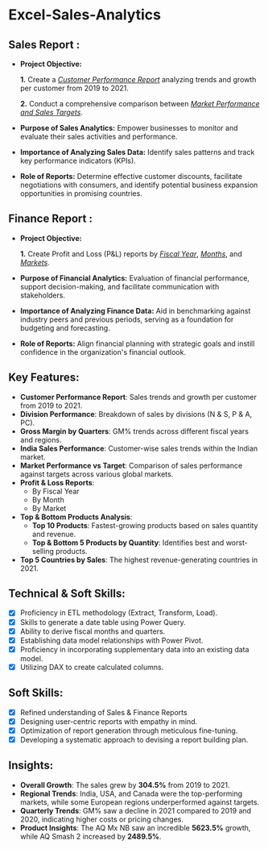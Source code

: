 # Excel-Sales-Analytics

## Sales Report :

- **Project Objective:**

  **1.** Create a [_Customer Performance Report_](https://github.com/Shivani-Chauhan-96/Excel-Sales-Analytics/blob/main/Customer%20Performance%20Report.pdf) analyzing trends and growth per customer from 2019 to 2021.

  **2.** Conduct a comprehensive comparison between [_Market Performance and Sales Targets_](https://github.com/Shivani-Chauhan-96/Excel-Sales-Analytics/blob/main/Market%20Performance%20vs%20Target.pdf).

- **Purpose of Sales Analytics:** Empower businesses to monitor and evaluate their sales activities and performance.

- **Importance of Analyzing Sales Data:** Identify sales patterns and track key performance indicators (KPIs).

- **Role of Reports:** Determine effective customer discounts, facilitate negotiations with consumers, and identify potential business expansion opportunities in promising countries.

## Finance Report :

- **Project Objective:**

  **1.** Create Profit and Loss (P&L) reports by [_Fiscal Year_](https://github.com/Shivani-Chauhan-96/Excel-Sales-Analytics/blob/main/P%20%26%20L%20By%20Fiscal%20Year.pdf), [_Months_](https://github.com/Shivani-Chauhan-96/Excel-Sales-Analytics/blob/main/P%20%26%20L%20By%20Months.pdf), and [_Markets_](https://github.com/Shivani-Chauhan-96/Excel-Sales-Analytics/blob/main/P%20%26%20L%20for%20Markets.pdf).

- **Purpose of Financial Analytics:** Evaluation of financial performance, support decision-making, and facilitate communication with stakeholders.

- **Importance of Analyzing Finance Data:** Aid in benchmarking against industry peers and previous periods, serving as a foundation for budgeting and forecasting.

- **Role of Reports:** Align financial planning with strategic goals and instill confidence in the organization's financial outlook.

## Key Features:

- **Customer Performance Report**: Sales trends and growth per customer from 2019 to 2021.
- **Division Performance**: Breakdown of sales by divisions (N & S, P & A, PC).
- **Gross Margin by Quarters**: GM% trends across different fiscal years and regions.
- **India Sales Performance**: Customer-wise sales trends within the Indian market.
- **Market Performance vs Target**: Comparison of sales performance against targets across various global markets.
- **Profit & Loss Reports**:
  - By Fiscal Year
  - By Month
  - By Market
- **Top & Bottom Products Analysis**:
  - **Top 10 Products**: Fastest-growing products based on sales quantity and revenue.
  - **Top & Bottom 5 Products by Quantity**: Identifies best and worst-selling products.
- **Top 5 Countries by Sales**: The highest revenue-generating countries in 2021.

## Technical & Soft Skills:
- [x]	Proficiency in ETL methodology (Extract, Transform, Load).
- [x]	Skills to generate a date table using Power Query.
- [x]	Ability to derive fiscal months and quarters.
- [x]	Establishing data model relationships with Power Pivot.
- [x]	Proficiency in incorporating supplementary data into an existing data model.
- [x]	Utilizing DAX to create calculated columns.

## Soft Skills:
- [x]	Refined understanding of Sales & Finance Reports
- [x]	Designing user-centric reports with empathy in mind.
- [x]	Optimization of report generation through meticulous fine-tuning.
- [x]	Developing a systematic approach to devising a report building plan.

## Insights:

- **Overall Growth**: The sales grew by **304.5%** from 2019 to 2021.
- **Regional Trends**: India, USA, and Canada were the top-performing markets, while some European regions underperformed against targets.
- **Quarterly Trends**: GM% saw a decline in 2021 compared to 2019 and 2020, indicating higher costs or pricing changes.
- **Product Insights**: The AQ Mx NB saw an incredible **5623.5%** growth, while AQ Smash 2 increased by **2489.5%**.



